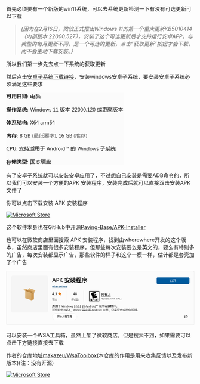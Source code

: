 首先必须要有一个新版的win11系统，可以去系统更新检测一下有没有可选更新可以下载
>*(因为在2月16日，微软正式推出Windows 11的第一个重大更新KB5010414（内部版本 22000.527），安装了这个可选更新后才支持运行安卓APP。与典型的每月更新不同，是一个可选的更新，点击“获取更新”按钮才会下载，而不会主动下载安装。）*

所以我们第一步先去点一下系统的获取更新

然后点击[安卓子系统下载链接](https://www.microsoft.com/zh-cn/p/windows-subsystem-for-android-with-amazon-appstore/9p3395vx91nr)，安装windows安卓子系统，要安装安卓子系统必须满足这些要求

[![系统要求](https://github.com/XTsat/How-to-simply-install-APK-in-Windows/blob/d7d8c1349a55ff022592c508863e975c6ccfe0a0/photo/system%20requirements.png)](https://github.com/XTsat/How-to-simply-install-APK-in-Windows)

有了安卓子系统就可以安装安卓应用了，不过想自己安装是需要ADB命令的，所以我们可以安装一个方便的APK 安装程序，安装完成后就可以直接双击安装APK文件了

你可以点击下载安装 APK 安装程序

[![Microsoft Store](https://img.shields.io/badge/download-%e4%b8%8b%e8%bd%bd-magenta.svg?label=Microsoft%20Store&logo=Microsoft&style=for-the-badge&color=11a2f8)](https://apps.microsoft.com/store/detail/9P2JFQ43FPPG "Microsoft Store")

这个软件本身也在GitHub中开源[Paving-Base/APK-Installer](https://github.com/Paving-Base/APK-Installer)

也可以在微软商店里面搜索 APK 安装程序，找到由wherewhere开发的这个版本，虽然商店里面有很多安装程序，但那些每次安装要么是英文的，要么有特别多的广告，每次安装都显示广告，那些软件的样子和这个一模一样，估计都是套壳加了个广告

[![APK-Installer](https://github.com/XTsat/How-to-simply-install-APK-in-Windows/blob/d7d8c1349a55ff022592c508863e975c6ccfe0a0/photo/APK-Installer.png)](https://apps.microsoft.com/store/detail/9P2JFQ43FPPG)


可以安装一个WSA工具箱，虽然上架了微软商店，但是搜索不到，如果需要可以点击下方链接直接去下载

作者的仓库地址[makazeu/WsaToolbox](https://github.com/makazeu/WsaToolbox)(本仓库的作用是用来收集反馈以及发布新版本)(注：没有开源)

[![Microsoft Store](https://img.shields.io/badge/download-%e4%b8%8b%e8%bd%bd-magenta.svg?label=Microsoft%20Store&logo=Microsoft&style=for-the-badge&color=11a2f8)](https://www.microsoft.com/zh-cn/p/wsa-toolbox/9ppsp2mkvtgt "Microsoft Store")
